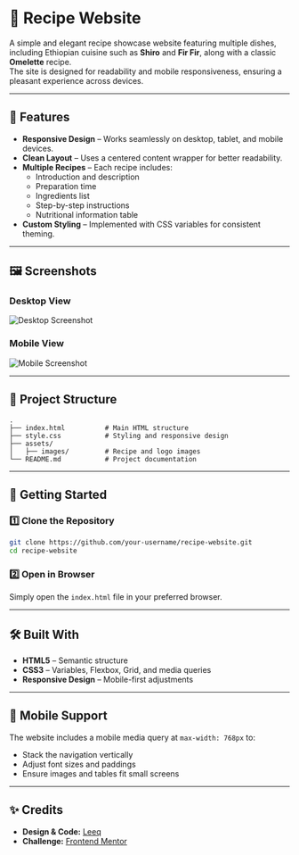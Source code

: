 # 🍳 Recipe Website

A simple and elegant recipe showcase website featuring multiple dishes, including Ethiopian cuisine such as **Shiro** and **Fir Fir**, along with a classic **Omelette** recipe.  
The site is designed for readability and mobile responsiveness, ensuring a pleasant experience across devices.

---

## 📌 Features
- **Responsive Design** – Works seamlessly on desktop, tablet, and mobile devices.
- **Clean Layout** – Uses a centered content wrapper for better readability.
- **Multiple Recipes** – Each recipe includes:
  - Introduction and description
  - Preparation time
  - Ingredients list
  - Step-by-step instructions
  - Nutritional information table
- **Custom Styling** – Implemented with CSS variables for consistent theming.

---

## 🖼️ Screenshots

### Desktop View
![Desktop Screenshot](./assets/screenshots/desktop-view.png)

### Mobile View
![Mobile Screenshot](./assets/screenshots/mobile-view.png)

---

## 📂 Project Structure
```
.
├── index.html          # Main HTML structure
├── style.css           # Styling and responsive design
├── assets/
│   ├── images/         # Recipe and logo images
└── README.md           # Project documentation
```

---

## 🚀 Getting Started

### 1️⃣ Clone the Repository
```bash
git clone https://github.com/your-username/recipe-website.git
cd recipe-website
```

### 2️⃣ Open in Browser
Simply open the `index.html` file in your preferred browser.

---

## 🛠️ Built With
- **HTML5** – Semantic structure
- **CSS3** – Variables, Flexbox, Grid, and media queries
- **Responsive Design** – Mobile-first adjustments

---

## 📱 Mobile Support
The website includes a mobile media query at `max-width: 768px` to:
- Stack the navigation vertically
- Adjust font sizes and paddings
- Ensure images and tables fit small screens

---

## ✨ Credits
- **Design & Code:** [Leeq](https://github.com/Sapient-19)
- **Challenge:** [Frontend Mentor](https://www.frontendmentor.io)
